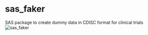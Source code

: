 # sas_faker
SAS package to create dummy data in CDISC format for clinical trials
![sas_faker](./sas_faker_Logo_small.png)  

